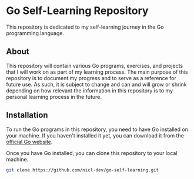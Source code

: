 # Go Self-Learning Repository

This repository is dedicated to my self-learning journey in the Go programming language.

## About

This repository will contain various Go programs, exercises, and projects that I will work on as part of my learning process. The main purpose of this repository is to document my progress and to serve as a reference for future use. As such, it is subject to change and can
and will grow or shrink depending on how relevant the information in this repository is to my
personal learning process in the future.

## Installation

To run the Go programs in this repository, you need to have Go installed on your machine. If you haven't installed it yet, you can download it from the [official Go website](https://golang.org/dl/).

Once you have Go installed, you can clone this repository to your local machine.

```bash
git clone https://github.com/nicl-dev/go-self-learning.git
```